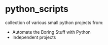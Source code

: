 # python_scripts
collection of various small python projects from:
- Automate the Boring Stuff with Python
- Independent projects

